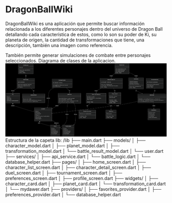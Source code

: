 # DragonBallWiki

DragonBallWiki es una aplicación que permite buscar información relacionada a los diferentes personajes dentro del universo de Dragon Ball detallando cada característica de estos, como lo son su poder de Ki, su planeta de origen, la cantidad de transformaciones que tiene, una descripción, también una imagen como referencia.

También permite generar simulaciones de combate entre personajes seleccionados.
Diagrama de clases de la aplicacion.
![Diagrama de clases](/imagenes/diagrama_clases.png)
Estructura de la capeta lib:
/lib
├── main.dart
├── models/
│   ├── character_model.dart
│   ├── planet_model.dart
│   ├── transformation_model.dart
│   └── battle_result_model.dart
│   └── user.dart
├── services/
│   ├── api_service.dart
│   └── battle_logic.dart
│   └── database_helper.dart
├── pages/
│   ├── home_screen.dart
│   ├── character_list_screen.dart
│   ├── character_detail_screen.dart
│   ├── duel_screen.dart
│   ├── tournament_screen.dart
│   ├── preferences_screen.dart
│   ├── profile_screen.dart
├── widgets/
│   ├── character_card.dart
│   ├── planet_card.dart
│   └── transformation_card.dart
│   └── mydawer.dart
├── providers/
│   ├── favorites_provider.dart
│   ├── preferences_provider.dart
│   └── database_helper.dart
